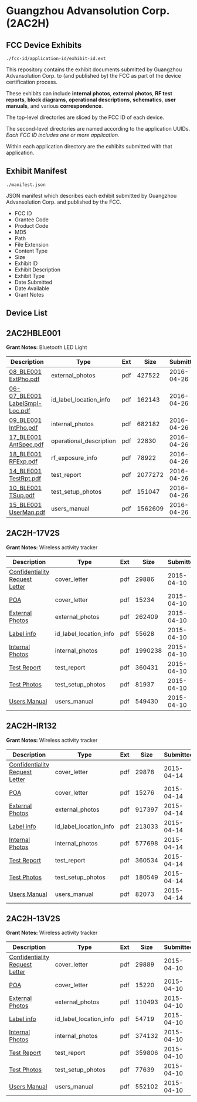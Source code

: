 # Guangzhou Advansolution Corp. (2AC2H)
## FCC Device Exhibits

```
./fcc-id/application-id/exhibit-id.ext
```

This repository contains the exhibit documents submitted by Guangzhou Advansolution Corp. to (and published by) the FCC as part of the device certification process.

These exhibits can include **internal photos**, **external photos**, **RF test reports**, **block diagrams**, **operational descriptions**, **schematics**, **user manuals**, and various **correspondence**.

The top-level directories are sliced by the FCC ID of each device.

The second-level directories are named according to the application UUIDs. *Each FCC ID includes one or more application.*

Within each application directory are the exhibits submitted with that application. 

## Exhibit Manifest

```
./manifest.json
```

JSON manifest which describes each exhibit submitted by Guangzhou Advansolution Corp. and published by the FCC.

- FCC ID
- Grantee Code
- Product Code
- MD5
- Path
- File Extension
- Content Type
- Size
- Exhibit ID
- Exhibit Description
- Exhibit Type
- Date Submitted
- Date Available
- Grant Notes

## Device List
## 2AC2HBLE001
**Grant Notes:** Bluetooth LED Light

| Description | Type | Ext | Size | Submitted | Available |
| ----------- | ---- | --- | ---- | --------- | --------- |
| [08_BLE001 ExtPho.pdf](2AC2HBLE001/516c26323f17325e8eb5918c86ec8e43/2969906.pdf) | external_photos | pdf | 427522 | 2016-04-26 | 2016-04-26 |
| [06-07_BLE001 LabelSmpl-Loc.pdf](2AC2HBLE001/516c26323f17325e8eb5918c86ec8e43/2969905.pdf) | id_label_location_info | pdf | 162143 | 2016-04-26 | 2016-04-26 |
| [09_BLE001 IntPho.pdf](2AC2HBLE001/516c26323f17325e8eb5918c86ec8e43/2969907.pdf) | internal_photos | pdf | 682182 | 2016-04-26 | 2016-04-26 |
| [17_BLE001 AntSpec.pdf](2AC2HBLE001/516c26323f17325e8eb5918c86ec8e43/2969915.pdf) | operational_description | pdf | 22830 | 2016-04-26 | 2016-04-26 |
| [18_BLE001 RFExp.pdf](2AC2HBLE001/516c26323f17325e8eb5918c86ec8e43/2969916.pdf) | rf_exposure_info | pdf | 78922 | 2016-04-26 | 2016-04-26 |
| [14_BLE001 TestRpt.pdf](2AC2HBLE001/516c26323f17325e8eb5918c86ec8e43/2969912.pdf) | test_report | pdf | 2077272 | 2016-04-26 | 2016-04-26 |
| [10_BLE001 TSup.pdf](2AC2HBLE001/516c26323f17325e8eb5918c86ec8e43/2969908.pdf) | test_setup_photos | pdf | 151047 | 2016-04-26 | 2016-04-26 |
| [15_BLE001 UserMan.pdf](2AC2HBLE001/516c26323f17325e8eb5918c86ec8e43/2969913.pdf) | users_manual | pdf | 1562609 | 2016-04-26 | 2016-04-26 |
## 2AC2H-17V2S
**Grant Notes:** Wireless activity tracker

| Description | Type | Ext | Size | Submitted | Available |
| ----------- | ---- | --- | ---- | --------- | --------- |
| [Confidentiality Request Letter](2AC2H-17V2S/4133554a67d9b3b71b837f8e0766ee8e/2579748.pdf) | cover_letter | pdf | 29886 | 2015-04-10 | 2015-04-10 |
| [POA](2AC2H-17V2S/4133554a67d9b3b71b837f8e0766ee8e/2579751.pdf) | cover_letter | pdf | 15234 | 2015-04-10 | 2015-04-10 |
| [External Photos](2AC2H-17V2S/4133554a67d9b3b71b837f8e0766ee8e/2579747.pdf) | external_photos | pdf | 262409 | 2015-04-10 | 2015-04-10 |
| [Label info](2AC2H-17V2S/4133554a67d9b3b71b837f8e0766ee8e/2579750.pdf) | id_label_location_info | pdf | 55628 | 2015-04-10 | 2015-04-10 |
| [Internal Photos](2AC2H-17V2S/4133554a67d9b3b71b837f8e0766ee8e/2579749.pdf) | internal_photos | pdf | 1990238 | 2015-04-10 | 2015-04-10 |
| [Test Report](2AC2H-17V2S/4133554a67d9b3b71b837f8e0766ee8e/2579746.pdf) | test_report | pdf | 360431 | 2015-04-10 | 2015-04-10 |
| [Test Photos](2AC2H-17V2S/4133554a67d9b3b71b837f8e0766ee8e/2579752.pdf) | test_setup_photos | pdf | 81937 | 2015-04-10 | 2015-04-10 |
| [Users Manual](2AC2H-17V2S/4133554a67d9b3b71b837f8e0766ee8e/2579753.pdf) | users_manual | pdf | 549430 | 2015-04-10 | 2015-04-10 |
## 2AC2H-IR132
**Grant Notes:** Wireless activity tracker

| Description | Type | Ext | Size | Submitted | Available |
| ----------- | ---- | --- | ---- | --------- | --------- |
| [Confidentiality Request Letter](2AC2H-IR132/bf606a37e3208b94a67536b67217658d/2583842.pdf) | cover_letter | pdf | 29878 | 2015-04-14 | 2015-04-14 |
| [POA](2AC2H-IR132/bf606a37e3208b94a67536b67217658d/2583847.pdf) | cover_letter | pdf | 15276 | 2015-04-14 | 2015-04-14 |
| [External Photos](2AC2H-IR132/bf606a37e3208b94a67536b67217658d/2583841.pdf) | external_photos | pdf | 917397 | 2015-04-14 | 2015-04-14 |
| [Label info](2AC2H-IR132/bf606a37e3208b94a67536b67217658d/2583846.pdf) | id_label_location_info | pdf | 213033 | 2015-04-14 | 2015-04-14 |
| [Internal Photos](2AC2H-IR132/bf606a37e3208b94a67536b67217658d/2583843.pdf) | internal_photos | pdf | 577698 | 2015-04-14 | 2015-04-14 |
| [Test Report](2AC2H-IR132/bf606a37e3208b94a67536b67217658d/2583844.pdf) | test_report | pdf | 360534 | 2015-04-14 | 2015-04-14 |
| [Test Photos](2AC2H-IR132/bf606a37e3208b94a67536b67217658d/2583848.pdf) | test_setup_photos | pdf | 180549 | 2015-04-14 | 2015-04-14 |
| [Users Manual](2AC2H-IR132/bf606a37e3208b94a67536b67217658d/2583845.pdf) | users_manual | pdf | 82073 | 2015-04-14 | 2015-04-14 |
## 2AC2H-13V2S
**Grant Notes:** Wireless activity tracker

| Description | Type | Ext | Size | Submitted | Available |
| ----------- | ---- | --- | ---- | --------- | --------- |
| [Confidentiality Request Letter](2AC2H-13V2S/5917d0c1dc2d217b2eef186f8d7f6189/2579804.pdf) | cover_letter | pdf | 29889 | 2015-04-10 | 2015-04-10 |
| [POA](2AC2H-13V2S/5917d0c1dc2d217b2eef186f8d7f6189/2579807.pdf) | cover_letter | pdf | 15220 | 2015-04-10 | 2015-04-10 |
| [External Photos](2AC2H-13V2S/5917d0c1dc2d217b2eef186f8d7f6189/2579803.pdf) | external_photos | pdf | 110493 | 2015-04-10 | 2015-04-10 |
| [Label info](2AC2H-13V2S/5917d0c1dc2d217b2eef186f8d7f6189/2579806.pdf) | id_label_location_info | pdf | 54719 | 2015-04-10 | 2015-04-10 |
| [Internal Photos](2AC2H-13V2S/5917d0c1dc2d217b2eef186f8d7f6189/2579805.pdf) | internal_photos | pdf | 374132 | 2015-04-10 | 2015-04-10 |
| [Test Report](2AC2H-13V2S/5917d0c1dc2d217b2eef186f8d7f6189/2579802.pdf) | test_report | pdf | 359806 | 2015-04-10 | 2015-04-10 |
| [Test Photos](2AC2H-13V2S/5917d0c1dc2d217b2eef186f8d7f6189/2579808.pdf) | test_setup_photos | pdf | 77639 | 2015-04-10 | 2015-04-10 |
| [Users Manual](2AC2H-13V2S/5917d0c1dc2d217b2eef186f8d7f6189/2579809.pdf) | users_manual | pdf | 552102 | 2015-04-10 | 2015-04-10 |
